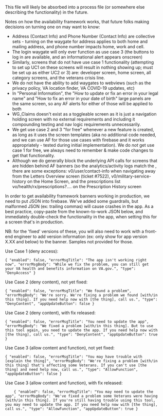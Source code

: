 This file will likely be absorbed into a process file (or somewhere else describing the functionality) in the future.

Notes on how the availability framework works, that future folks making decisions on turning one on may want to know:
* Address (Contact Info) and Phone Number (Contact Info) are collective sets - turning on the waygate for address applies to both home and mailing address, and phone number impacts home, work and cell.
* The login waygate will only ever function as use case 3 (the buttons to log in are available, and an informational alert appears onscreen)
* Similarly, screens that do not have use case 1 functionality (attempting to set up UC1 on these screens will result in nothing showing up; must be set up as either UC2 or 3) are: developer screen, home screen, all category screens, and the veterans crisis line.
* We do not have the ability to add waygates to webviews (such as the privacy policy, VA location finder, VA COVID-19 updates, etc)
* In "Personal Information", the "How to update or fix an error in your legal name" and "How to fix an error in your date of birth" large panels are the same screen, so any AF alerts for either of those will be applied to both
* WG_Claims doesn't exist as a toggleable screen as it is just a navigation holding screen with no external requirements and including it compounding testing and nav logic requirements unnecessarily.
* We get use case 2 and 3 "for free" whenever a new feature is created, as long as it uses the screen templates (aka no additional code needed, and we can use AF for those use cases with firebase and it works appropriately - tested during initial implementation). We do *not* get use case 1 for free, we always need to remember & make code changes to get that functionality.
* Although we do generally block the underlying API calls for screens that are hidden behind AF banners (so the analytics/activity logs match the , there are some exceptions: v0/user/contact-info when navigating away from the Letters Overview screen (ticket #7522), v0/military-service-history on the Home Screen, and the prescriptions list vo/health/rx/prescriptions?.... on the Prescription History screen

In order to get availability framework banners working in production, we need to put JSON into firebase. We've added some guardrails, but malformed JSON (ex: trailing commas) will cause crashes in the app. As a best practice, copy-paste from the known-to-work JSON below, and immediately double-check the functionality in the app, when setting this for a screen that's in production.

NB: for the 'fixed' versions of these, you will also need to work with a front-end engineer to add version information (ex: only show for app version X.XX and below) to the banner. Samples not provided for those.

Use Case 1 (deny access):

`{
  "enabled": false,
  "errorMsgTitle": "The app isn't working right now",
  "errorMsgBody": "While we fix the problem, you can still get your VA health and benefits information on VA.gov.",
  "type": "DenyAccess"
}`

Use Case 2 (deny content), not yet fixed:

`{
  "enabled": false,
  "errorMsgTitle": "We found a problem",
  "errorMsgBody": "We're sorry. We're fixing a problem we found [with/in this thing]. If you need help now with [the thing], call us.",
  "type": "DenyContent",
  "appUpdateButton": false
}`

Use Case 2 (deny content), with fix released:

`{
  "enabled": false,
  "errorMsgTitle": "You need to update the app",
  "errorMsgBody": "We fixed a problem [with/in this thing]. But to use this tool again, you need to update the app. If you need help now with [the thing], call us.",
  "type": "DenyContent",
  "appUpdateButton": true
}`

Use Case 3 (allow content and function), not yet fixed:

`{
  "enabled": false,
  "errorMsgTitle": "You may have trouble with [explain the thing]",
  "errorMsgBody": "We're fixing a problem [with/in this thing] that's affecting some Veterans. If you can't use [the thing] and need help now, call us.",
  "type": "AllowFunction",
  "appUpdateButton": false
}`

Use Case 3 (allow content and function), with fix released:

`	
{
  "enabled": false,
  "errorMsgTitle": "You may need to update the app",
  "errorMsgBody": "We've fixed a problem some Veterans were having [with/in this thing]. If you're still having trouble using this tool, you may need to update the app. If you need help now with [the thing], call us.",
  "type": "AllowFunction",
  "appUpdateButton": true
}`
